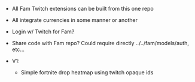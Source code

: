 - All Fam Twitch extensions can be built from this one repo
- All integrate currencies in some manner or another
- Login w/ Twitch for Fam?
- Share code with Fam repo? Could require directly ../../fam/models/auth, etc...


- V1:
  - Simple fortnite drop heatmap using twitch opaque ids
